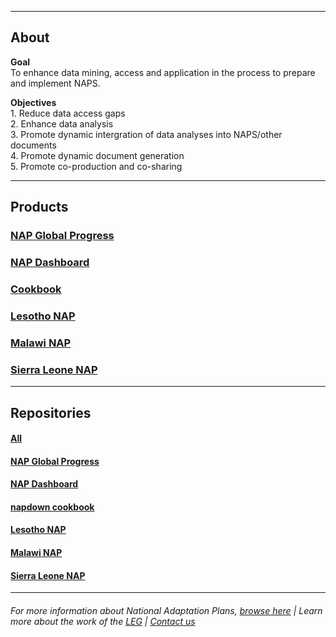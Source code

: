 
----------

## About
__Goal__   
To enhance data mining, access and application in the process to prepare and implement NAPS.   

__Objectives__   
                1. Reduce data access gaps    
                2. Enhance data analysis    
                3. Promote dynamic intergration of data analyses into NAPS/other documents    
                4. Promote dynamic document generation      
                5. Promote co-production and co-sharing     

----

## Products                                                                                                      
### [NAP Global Progress](https://napdown.github.io/NAP-Global-Progress/)                                
### [NAP Dashboard](https://napdown.github.io/O-NAPs-Dashboard/)                                          
### [Cookbook](https://napdown.github.io/NAPdown/)                                                        
### [Lesotho NAP](https://napdown.github.io/Lesotho/)                                                     
### [Malawi NAP](https://napdown.github.io/Malawi-uon/)
### [Sierra Leone NAP](https://napdown.github.io/Sierra-Leone/)

----------
## Repositories
#### [All](https://github.com/napdown)
#### [NAP Global Progress](https://github.com/napdown/NAP-Global-Progress)
#### [NAP Dashboard](https://github.com/napdown/O-NAPs-Dashboard)
#### [napdown cookbook](https://github.com/napdown/NAPdown)
#### [Lesotho NAP](https://github.com/napdown/Lesotho)
#### [Malawi NAP](https://github.com/napdown/Malawi-uon)
#### [Sierra Leone NAP](https://github.com/napdown/Sierra-Leone)



-----

###### For more information about National Adaptation Plans, [browse here](https://www4.unfccc.int/sites/NAPC/Pages/national-adaptation-plans.aspx)        |           Learn more about the work of the [LEG](https://unfccc.int/LEG)             |            [Contact us](mailto:opennapdown@gmail.com) 

